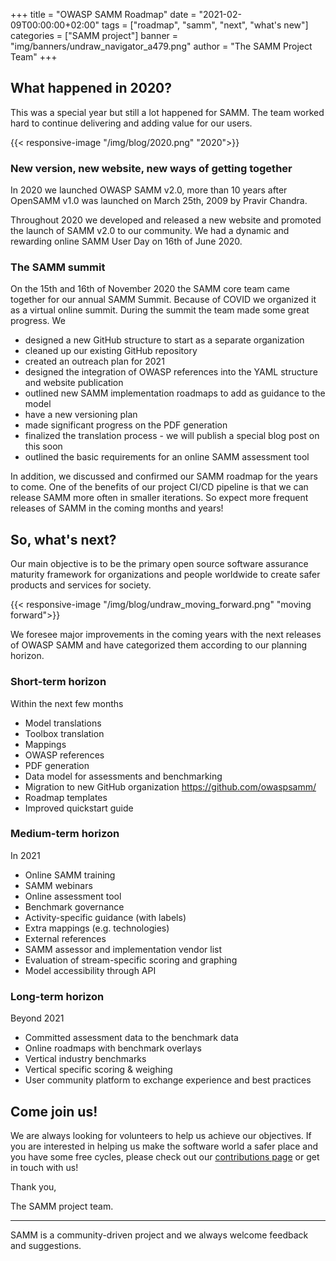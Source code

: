 +++
title = "OWASP SAMM Roadmap"
date = "2021-02-09T00:00:00+02:00"
tags = ["roadmap", "samm", "next", "what's new"]
categories = ["SAMM project"]
banner = "img/banners/undraw_navigator_a479.png"
author = "The SAMM Project Team"
+++

## What happened in 2020?

This was a special year but still a lot happened for SAMM. The team worked hard to continue delivering and adding value for our users.

{{< responsive-image  "/img/blog/2020.png" "2020">}}

### New version, new website, new ways of getting together

In 2020 we launched OWASP SAMM v2.0, more than 10 years after OpenSAMM v1.0 was launched on March 25th, 2009 by Pravir Chandra.

Throughout 2020 we developed and released a new website and promoted the launch of  SAMM v2.0 to our community. We had a dynamic and rewarding online SAMM User Day on 16th of June 2020.

### The SAMM summit

On the 15th and 16th of November 2020 the SAMM core team came together for our annual SAMM Summit. Because of COVID we organized it as a virtual online summit.
During the summit the team  made some great progress. We

* designed a new GitHub structure to start as a separate organization
* cleaned up our existing GitHub repository
* created an outreach plan for 2021
* designed the integration of OWASP references into the YAML structure and website publication
* outlined new SAMM implementation roadmaps to add as guidance to the model
* have a new versioning plan
* made significant progress on the PDF generation
* finalized the translation process - we will publish a special blog post on this soon
* outlined the basic requirements for an online SAMM assessment tool

In addition, we discussed and confirmed our SAMM roadmap for the years to come. One of the benefits of our project CI/CD pipeline is that we can release SAMM more often in smaller iterations. So expect more frequent releases of SAMM in the coming months and years!

## So, what's next?

Our main objective is to be the primary open source software assurance maturity framework for organizations and people worldwide to create safer products and services for society. 

{{< responsive-image  "/img/blog/undraw_moving_forward.png" "moving forward">}}

We foresee major improvements in the coming years with the next releases of OWASP SAMM and have categorized them according to our planning horizon.



### Short-term horizon

Within the next few months

* Model translations
* Toolbox translation
* Mappings
* OWASP references
* PDF generation
* Data model for assessments and benchmarking
* Migration to new GitHub organization https://github.com/owaspsamm/
* Roadmap templates
* Improved quickstart guide

### Medium-term horizon

In 2021

* Online SAMM training
* SAMM webinars
* Online assessment tool
* Benchmark governance
* Activity-specific guidance (with labels)
* Extra mappings (e.g. technologies)
* External references
* SAMM assessor and implementation vendor list
* Evaluation of stream-specific scoring and graphing
* Model accessibility through API

### Long-term horizon

Beyond 2021

* Committed assessment data to the benchmark data
* Online roadmaps with benchmark overlays
* Vertical industry benchmarks
* Vertical specific scoring & weighing
* User community platform to exchange experience and best practices

## Come join us!

We are always looking for volunteers to help us achieve our objectives. If you are interested in helping us make the software world a safer place and you have some free cycles, please check out our [contributions page](/contributing) or get in touch with us!

Thank you,

The SAMM project team.

---

SAMM is a community-driven project and we always welcome feedback and suggestions.
